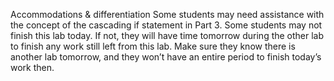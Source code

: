 Accommodations & differentiation
Some students may need assistance with the concept of the cascading if statement in Part 3.
Some students may not finish this lab today. If not, they will have time tomorrow during the other lab to finish any work still left from this lab. Make sure they know there is another lab tomorrow, and they won’t have an entire period to finish today’s work then.
